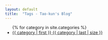 ```yaml
---
layout: default
title:  "Tags - Tao-kun's Blog"
---
```


<ul>
	{% for category in site.categories %}
	<li>
		<a href="/categories/{{ category | first }}/" title="view all
posts">{{ category | first }} {{ category | last | size }}</a>
	</li>
</ul>